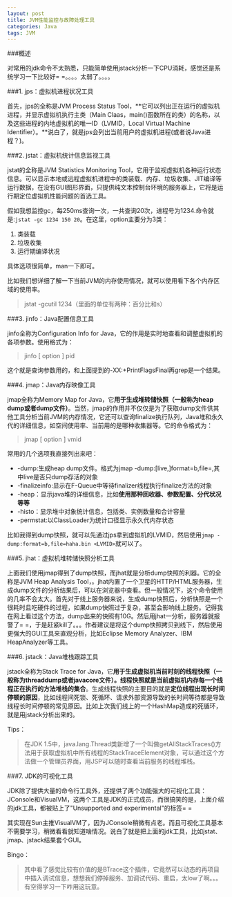 ```yaml
---
layout: post
title: JVM性能监控与故障处理工具
categories: Java
tags: JVM
---
```


###概述

对常用的jdk命令不太熟悉，只能简单使用jstack分析一下CPU消耗，感觉还是系统学习一下比较好= =。。。。太弱了。。。。

###1. jps：虚拟机进程状况工具

首先，jps的全称是JVM Process Status Tool，**它可以列出正在运行的虚拟机进程，并显示虚拟机执行主类（Main Claas，main()函数所在的类）的名称，以及这些进程的内地虚拟机的唯一ID（LVMID，Local Virtual Machine Identifier）。**说白了，就是jps会列出当前用户的虚拟机进程(或者说Java进程？)。

###2. jstat：虚拟机统计信息监视工具

jstat的全称是JVM Statistics Monitoring Tool，它用于监视虚拟机各种运行状态信息。可以显示本地或远程虚拟机进程中的类装载、内存、垃圾收集、JIT编译等运行数据，在没有GUI图形界面，只提供纯文本控制台环境的服务器上，它将是运行期定位虚拟机性能问题的首选工具。

假如我想监控gc，每250ms查询一次，一共查询20次，进程号为1234.命令就是:```jstat -gc 1234 150 20```。在这里，option主要分为3类：

1. 类装载
2. 垃圾收集
3. 运行期编译状况

具体选项很简单，man一下即可。

比如我们想详细了解一下当前JVM的内存使用情况，就可以使用看下各个内存区域的使用率。

> jstat -gcutil 1234（里面的单位有两种：百分比和s）

###3. jinfo：Java配置信息工具

jinfo全称为Configuration Info for Java，它的作用是实时地查看和调整虚拟机的各项参数。使用格式为：

> jinfo [ option ] pid

这个就是查询参数用的，和上面提到的-XX:+PrintFlagsFinal再grep是一个结果。

###4. jmap：Java内存映像工具

jmap全称为Memory Map for Java，它**用于生成堆转储快照（一般称为heap dump或者dump文件）**。当然，jmap的作用并不仅仅是为了获取dump文件供其他工具分析当前JVM的内存情况，它还可以查询finalize执行队列，Java堆和永久代的详细信息，如空间使用率、当前用的是哪种收集器等。它的命令格式为：

> jmap [ option ] vmid

常用的几个选项我直接列出来吧：

* -dump:生成heap dump文件。格式为jmap -dump:[live,]format=b,file=<filename>,其中live是否只dump存活的对象
* -finalizeinfo:显示在F-Queue中等待finalizer线程执行finalize方法的对象
* -heap：显示java堆的详细信息，比如**使用那种回收器、参数配置、分代状况等等**
* -histo：显示堆中对象统计信息，包括类、实例数量和合计容量
* -permstat:以ClassLoader为统计口径显示永久代内存状态

比如我得到dump快照，就可以先通过jps拿到虚拟机的LVMID，然后使用```jmap -dump:format=b,file=haha.bin <LVMID>```就可以了。

###5. jhat：虚拟机堆转储快照分析工具

上面我们使用jmap得到了dump快照，而jhat就是分析dump快照的利器。它的全称是JVM Heap Analysis Tool，。jhat内置了一个卫星的HTTP/HTML服务器，生成dump文件的分析结果后，可以在浏览器中查看。但一般情况下，这个命令使用的几率不会太大。首先对于线上服务器来说，生成dump快照后，分析快照是一个很耗时且吃硬件的过程，如果dump快照过于复杂，甚至会影响线上服务。记得我在网上看过这个方法，dump出来的快照有10G。然后用jhat一分析，服务器就报警了= =，于是赶紧kill了。。。作者建议是将这个dump快照拷贝到线下，然后使用更强大的GUI工具来直观分析，比如Eclipse Memory Analyzer、IBM HeapAnalyzer等工具。

###6. jstack：Java堆栈跟踪工具

jstack全称为Stack Trace for Java，它**用于生成虚拟机当前时刻的线程快照（一般称为threaddump或者javacore文件）。线程快照就是当前虚拟机内存每一个线程正在执行的方法堆栈的集合**。生成线程快照的主要目的就是**定位线程出现长时间停顿的原因**，比如线程间死锁、死循环、请求外部资源导致的长时间等待都是导致线程长时间停顿的常见原因。比如上次我们线上的一个HashMap造成的死循环，就是用jstack分析出来的。

Tips：

> 在JDK 1.5中，java.lang.Thread类新增了一个叫做getAllStackTraces()方法用于获取虚拟机中所有线程的StackTraceElement对象，可以通过这个方法做一个管理员界面，用JSP可以随时查看当前服务的线程堆栈。

###7. JDK的可视化工具

JDK除了提供大量的命令行工具外，还提供了两个功能强大的可视化工具：JConsole和VisualVM，这两个工具是JDK的正式成员，而很搞笑的是，上面介绍的jdk工具，都被贴上了"Unsupported and experimental"的标签= =

其实现在Sun主推VisualVM了，因为JConsole稍微有点老。而且可视化工具基本不需要学习，稍微看看就知道啥情况。说白了就是把上面的jdk工具，比如jstat、jmap、jstack结果套个GUI。

Bingo：

> 其中看了感觉比较有价值的是BTrace这个插件，它竟然可以动态的再项目中插入调试信息，想想我们停掉服务、加调试代码、重启，太low了啊。。。有空得学习一下咋用这玩意。
